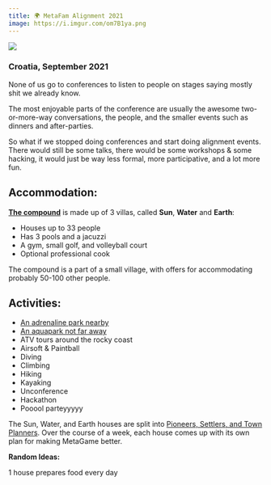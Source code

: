 ```yaml
---
title: 🌍 MetaFam Alignment 2021
image: https://i.imgur.com/om7B1ya.png
---
```



![](https://i.imgur.com/om7B1ya.png)
### Croatia, September 2021

None of us go to conferences to listen to people on stages saying mostly shit we already know.

The most enjoyable parts of the conference are usually the awesome two-or-more-way conversations, the people, and the smaller events such as dinners and after-parties.

So what if we stopped doing conferences and start doing alignment events. There would still be some talks, there would be some workshops & some hacking, it would just be way less formal, more participative, and a lot more fun.

## Accommodation:

[**The compound**](https://www.myistria.com/en/villas/in-pula/villa-istria-nuova#lg=1&slide=96) is made up of 3 villas, called **Sun**, **Water** and **Earth**:

-   Houses up to 33 people
-   Has 3 pools and a jacuzzi
-   A gym, small golf, and volleyball court
-   Optional professional cook

The compound is a part of a small village, with offers for accommodating probably 50-100 other people.

## **Activities:**

-   [An adrenaline park nearby](https://www.glavanipark.com/en/)
-   [An aquapark not far away](https://www.istralandia.hr/en/)
-   ATV tours around the rocky coast
-   Airsoft & Paintball
-   Diving
-   Climbing
-   Hiking
-   Kayaking
-   Unconference
-   Hackathon
-   Pooool parteyyyyy

The Sun, Water, and Earth houses are split into [Pioneers, Settlers, and Town Planners](https://twitter.com/swardley/status/1087511545091899392). Over the course of a week, each house comes up with its own plan for making MetaGame better.

**Random Ideas:**

1 house prepares food every day
